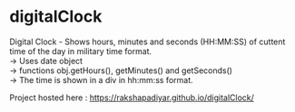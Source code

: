# digitalClock  
Digital Clock - Shows hours, minutes and seconds (HH:MM:SS) of cuttent time of the day in military time format.  
-> Uses date object  
-> functions obj.getHours(), getMinutes() and getSeconds()  
-> The time is shown in a div in hh:mm:ss format.   

Project hosted here : https://rakshapadiyar.github.io/digitalClock/
